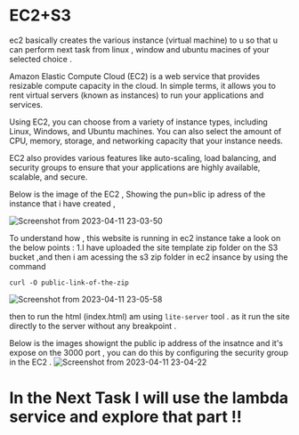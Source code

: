 # EC2+S3
ec2  basically  creates the various instance (virtual machine) to u so that u can perform next task from linux , window and ubuntu macines of your selected choice . 

Amazon Elastic Compute Cloud (EC2) is a web service that provides resizable compute capacity in the cloud. In simple terms, it allows you to rent virtual servers (known as instances) to run your applications and services.

Using EC2, you can choose from a variety of instance types, including Linux, Windows, and Ubuntu machines. You can also select the amount of CPU, memory, storage, and networking capacity that your instance needs.

EC2 also provides various features like auto-scaling, load balancing, and security groups to ensure that your applications are highly available, scalable, and secure.

Below is the image of the EC2 , Showing the pun=blic ip adress of the instance that i have created , 

![Screenshot from 2023-04-11 23-03-50](https://user-images.githubusercontent.com/85225156/231245473-49ebb5bb-520a-4279-bef1-a42a69255b10.png)

To understand how , this website is running in ec2 instance take  a look on the below points :
1.I have uploaded the site template zip folder  on the S3 bucket ,and then i am acessing the s3 zip folder in ec2 insance by using the command 
```
curl -O public-link-of-the-zip 
```

![Screenshot from 2023-04-11 23-05-58](https://user-images.githubusercontent.com/85225156/231245408-ceb2fad6-663b-4c25-8b8d-cdab9361de5c.png)

then  to run the html (index.html) am using `lite-server` tool . as it run the site directly to the server without any  breakpoint .

Below is the images showignt  the public ip address of the insatnce and it's expose on the 3000 port ,  you can do this by configuring  the security group in the EC2 . 
![Screenshot from 2023-04-11 23-04-22](https://user-images.githubusercontent.com/85225156/231245418-bfbc2f7b-a122-42e3-a1f5-cce64a073001.png)


# In the Next Task I will use the lambda service and explore that part !! 
